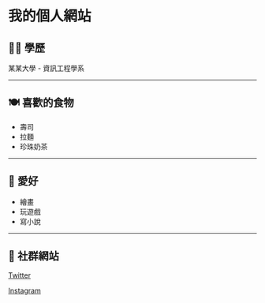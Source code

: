 # 我的個人網站

## 👩‍🎓 學歷
某某大學 - 資訊工程學系

---

## 🍽 喜歡的食物
- 壽司
- 拉麵
- 珍珠奶茶

---

## 🎨 愛好
- 繪畫
- 玩遊戲
- 寫小說

---

## 🔗 社群網站
[Twitter](https://twitter.com/yourname)

[Instagram](https://www.instagram.com/yourname)

